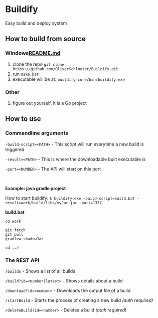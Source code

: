 # Buildify

Easy build and deploy system

## How to build from source

### Windows[README.md](README.md)

1. clone the repo ``git clone https://github.com/OliverSchlueter/Buildify.git``
2. run ``make.bat``
3. executable will be at: ``buildify-core/bin/buildify.exe``

### Other

1. figure out yourself, it is a Go project

## How to use

### Commandline arguments

``-build-script=<PATH>`` - This script will run everytime a new build is triggered

``-result=<PATH>`` - This is where the downloadable built executable is

``-port=<NUMBER>`` - The API will start on this port

<br>

**Example: java gradle project**

How to start buildify:
``$ buildify.exe -build-script=build.bat -result=work/build/libs/myJar.jar -port=1337``

**build.bat**
````batch
cd work

git fetch
git pull
gradlew shadowJar

cd ../
````

### The REST API

```/builds``` - Shows a list of all builds

``/build?id=<number|latest>`` - Shows details about a build

``/download?id=<number>`` - Downloads the output file of a build

``/startBuild`` - Starts the process of creating a new build _(auth required)_

``/deleteBuild?id=<number>`` - Deletes a build _(auth required)_

